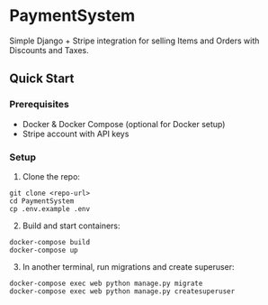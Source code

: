 # PaymentSystem

Simple Django + Stripe integration for selling Items and Orders with Discounts and Taxes.

## Quick Start

### Prerequisites

- Docker & Docker Compose (optional for Docker setup)
- Stripe account with API keys

### Setup

1. Clone the repo:

```
git clone <repo-url>
cd PaymentSystem
cp .env.example .env
```

2. Build and start containers:
```
docker-compose build
docker-compose up
```
3. In another terminal, run migrations and create superuser:
```
docker-compose exec web python manage.py migrate
docker-compose exec web python manage.py createsuperuser
```